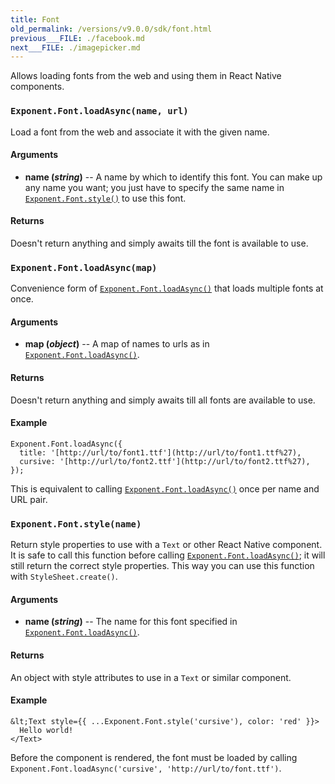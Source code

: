 ```yaml
---
title: Font
old_permalink: /versions/v9.0.0/sdk/font.html
previous___FILE: ./facebook.md
next___FILE: ./imagepicker.md
---
```


Allows loading fonts from the web and using them in React Native components.

### `Exponent.Font.loadAsync(name, url)`

Load a font from the web and associate it with the given name.

#### Arguments

-   **name (_string_)** -- A name by which to identify this font. You can make up any name you want; you just have to specify the same name in [`Exponent.Font.style()`](#Exponent.Font.style "Exponent.Font.style") to use this font.

#### Returns

Doesn't return anything and simply awaits till the font is available to use.

### `Exponent.Font.loadAsync(map)`

Convenience form of [`Exponent.Font.loadAsync()`](#Exponent.Font.loadAsync "Exponent.Font.loadAsync") that loads multiple fonts at once.

#### Arguments

-   **map (_object_)** -- A map of names to urls as in [`Exponent.Font.loadAsync()`](#Exponent.Font.loadAsync "Exponent.Font.loadAsync").

#### Returns

Doesn't return anything and simply awaits till all fonts are available to use.

#### Example

    Exponent.Font.loadAsync({
      title: '[http://url/to/font1.ttf'](http://url/to/font1.ttf%27),
      cursive: '[http://url/to/font2.ttf'](http://url/to/font2.ttf%27),
    });

This is equivalent to calling [`Exponent.Font.loadAsync()`](#Exponent.Font.loadAsync "Exponent.Font.loadAsync") once per name and URL pair.

### `Exponent.Font.style(name)`

Return style properties to use with a `Text` or other React Native component. It is safe to call this function before calling [`Exponent.Font.loadAsync()`](#Exponent.Font.loadAsync "Exponent.Font.loadAsync"); it will still return the correct style properties. This way you can use this function with `StyleSheet.create()`.

#### Arguments

-   **name (_string_)** -- The name for this font specified in [`Exponent.Font.loadAsync()`](#Exponent.Font.loadAsync "Exponent.Font.loadAsync").

#### Returns

An object with style attributes to use in a `Text` or similar component.

#### Example

    &lt;Text style={{ ...Exponent.Font.style('cursive'), color: 'red' }}>
      Hello world!
    </Text>

Before the component is rendered, the font must be loaded by calling `Exponent.Font.loadAsync('cursive', 'http://url/to/font.ttf')`.
